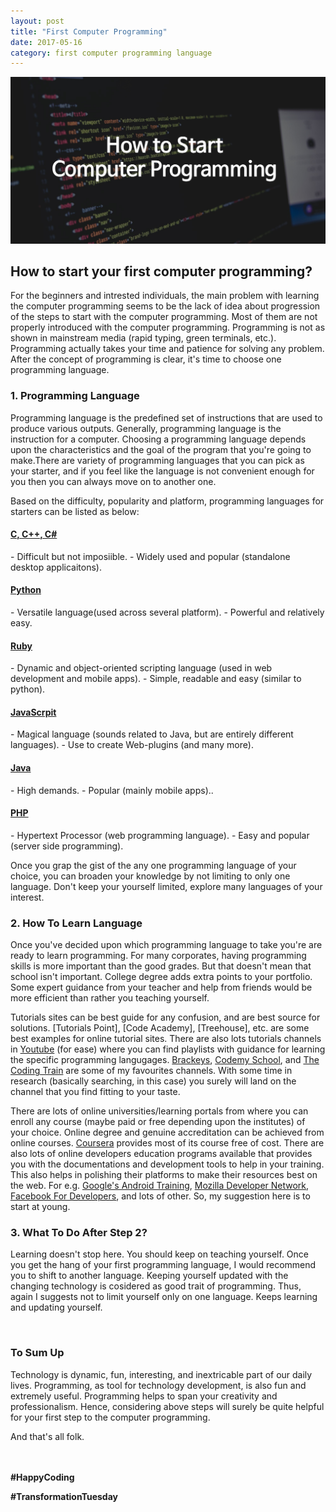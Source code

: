 ```yaml
---
layout: post
title: "First Computer Programming"
date: 2017-05-16
category: first computer programming language
---
```


![Your first computer programming](/assets/programming.jpg)

<h2><b>How to start your first computer programming?</b></h2>

For the beginners and intrested individuals, the main problem with learning the computer programming seems to be the lack of idea about progression of the steps to start with the computer programming. Most of them are not properly introduced with the computer programming. Programming is not as shown in mainstream media (rapid typing, green terminals, etc.). Programming actually takes your time and patience for solving any problem. After the concept of programming is clear, it's time to choose one programming language.

<h3><b>1. Programming Language</b></h3>
Programming language is the predefined set of instructions that are used to produce various outputs. Generally, programming language is the instruction for a computer. Choosing a programming language depends upon the characteristics and the goal of the program that you're going to make.There are variety of programming languages that you can pick as your starter, and if you feel like the language is not convenient enough for you then you can always move on to another one.

Based on the difficulty, popularity and platform, programming languages for starters can be listed as below:
<h4><u><b>C, C++, C#</b></u></h4>
- Difficult but not imposiible.
- Widely used and popular (standalone desktop applicaitons).

<h4><u><b>Python</b></u></h4>
- Versatile language(used across several platform).
- Powerful and relatively easy.

<h4><u><b>Ruby</b></u></h4>
- Dynamic and object-oriented scripting language (used in web development and mobile apps).
- Simple, readable and easy (similar to python).

<h4><u><b>JavaScrpit</b></u></h4>
- Magical language (sounds related to Java, but are entirely different languages).
- Use to create Web-plugins (and many more).

<h4><u><b>Java</b></u></h4>
- High demands.
- Popular (mainly mobile apps)..

<h4><u><b>PHP</b></u></h4>
- Hypertext Processor (web programming language).
- Easy and popular (server side programming).

Once you grap the gist of the any one programming language of your choice, you can broaden your knowledge by not limiting to only one language. Don't keep your yourself limited, explore many languages of your interest.


<h3><b>2. How To Learn Language</b></h3>
Once you've decided upon which programming language to take you're are ready to learn programming. For many corporates, having programming skills is more important than the good grades. But that doesn't mean that school isn't important. College degree adds extra points to your portfolio. Some expert guidance from your teacher and help from friends would be more efficient than rather you teaching yourself.

Tutorials sites can be best guide for any confusion, and are best source for solutions. [Tutorials Point], [Code Academy], [Treehouse], etc. are some best examples for online tutorial sites. There are also lots tutorials channels in [Youtube] (for ease) where you can find playlists with guidance for learning the specific programming langugages. [Brackeys], [Codemy School], and [The Coding Train] are some of my favourites channels. With some time in research (basically searching, in this case) you surely will land on the channel that you find fitting to your taste.

There are lots of online universities/learning portals from where you can enroll any course (maybe paid or free depending upon the institutes) of your choice. Online degree and genuine accreditation can be achieved from online courses. [Coursera] provides most of its course free of cost. There are also lots of online developers education programs available that provides you with the documentations and development tools to help in your training. This also helps in polishing their platforms to make their resources best on the web. For e.g. [Google's Android Training], [Mozilla Developer Network], [Facebook For Developers], and lots of other. So, my suggestion here is to start at young.

<h3><b>3. What To Do After Step 2?</b></h3>

Learning doesn't stop here. You should keep on teaching yourself. Once you get the hang of your first programming language, I would recommend you to shift to another language. Keeping yourself updated with the changing technology is cosidered as good trait of programming. Thus, again I suggests not to limit yourself only on one language. Keeps learning and updating yourself.

<br>
<h3><b>To Sum Up</b></h3>
Technology is dynamic, fun, interesting, and inextricable part of our daily lives. Programming, as tool for technology development, is also fun and extremely useful. Programming helps to span your creativity and professionalism. Hence, considering above steps will surely be quite helpful for your first step to the computer programming.

And that's all folk.

<br><br>
<b>#HappyCoding</b>

<b>#TransformationTuesday</b>

[Coursera]: https://www.coursera.org/
[Google's Android Training]: https://developer.android.com/training/index.html
[Mozilla Developer Network]: https://developer.mozilla.org/en-US/
[Facebook For Developers]: https://developers.facebook.com/
[Youtube]: https://youtube.com/
[Brackeys]: https://www.youtube.com/channel/UCYbK_tjZ2OrIZFBvU6CCMiA
[Codemy School]: https://www.youtube.com/channel/UCXNeUcG4KpZaYUgYJvgN9tg
[The Coding Train]: https://www.youtube.com/channel/UCvjgXvBlbQiydffZU7m1_aw